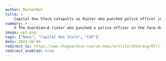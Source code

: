 ```yaml
---
author: MarketBot
title: >
    Capital One Stock catapults as Rioter who punched police officer in face in Southport jailed for three years
summary: >
    © The Guardian—A rioter who punched a police officer in the face during violent unrest in Southport has been jailed for three years, in the longest prison sentence so far over the far-right disorder in England and Northern Ireland.
image: up1.png
tags: ["News", "Capital One Stock", "COF"]
date: 2024-08-06
redirect_to: https://www.theguardian.com/uk-news/article/2024/aug/07/rioter-southport-jailed-far-right
redirect_enabled: true
---
```

